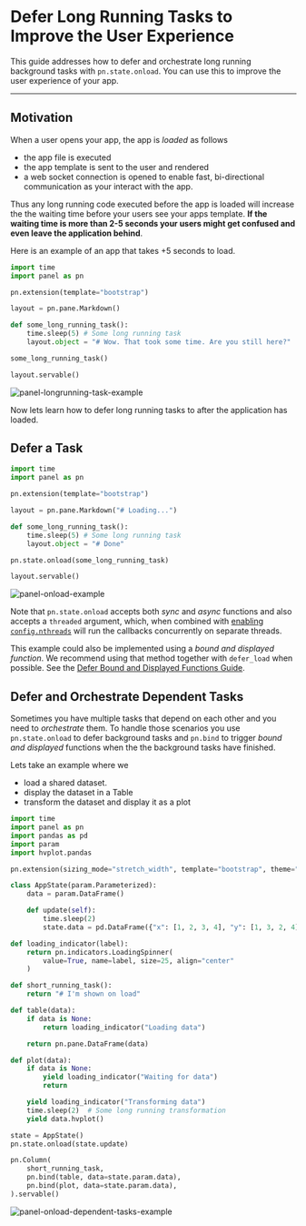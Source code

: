# Defer Long Running Tasks to Improve the User Experience

This guide addresses how to defer and orchestrate long running background tasks with `pn.state.onload`. You can use this to improve the user experience of your app.

---

## Motivation

When a user opens your app, the app is *loaded* as follows

- the app file is executed
- the app template is sent to the user and rendered
- a web socket connection is opened to enable fast, bi-directional communication as your interact with the app.

Thus any long running code executed before the app is loaded will increase the the waiting time before your users see your apps template. **If the waiting time is more than 2-5 seconds your users might get confused and even leave the application behind**.

Here is an example of an app that takes +5 seconds to load.

```python
import time
import panel as pn

pn.extension(template="bootstrap")

layout = pn.pane.Markdown()

def some_long_running_task():
    time.sleep(5) # Some long running task
    layout.object = "# Wow. That took some time. Are you still here?"

some_long_running_task()

layout.servable()
```

![panel-longrunning-task-example](https://assets.holoviz.org/panel/gifs/long_load.gif)

Now lets learn how to defer long running tasks to after the application has loaded.

## Defer a Task

```python
import time
import panel as pn

pn.extension(template="bootstrap")

layout = pn.pane.Markdown("# Loading...")

def some_long_running_task():
    time.sleep(5) # Some long running task
    layout.object = "# Done"

pn.state.onload(some_long_running_task)

layout.servable()
```

![panel-onload-example](https://assets.holoviz.org/panel/gifs/onload_callback.gif)

Note that `pn.state.onload` accepts both *sync* and *async* functions and also accepts a `threaded` argument, which, when combined with [enabling `config.nthreads`](../concurrency/threading.md) will run the callbacks concurrently on separate threads.

This example could also be implemented using a *bound and displayed function*. We recommend using that method together with `defer_load` when possible. See the [Defer Bound and Displayed Functions Guide](defer_load.md).

## Defer and Orchestrate Dependent Tasks

Sometimes you have multiple tasks that depend on each other and you need to *orchestrate* them. To handle those scenarios you use `pn.state.onload` to defer background tasks and `pn.bind` to trigger *bound and displayed* functions when the the background tasks have finished.

Lets take an example where we

- load a shared dataset.
- display the dataset in a Table
- transform the dataset and display it as a plot

```python
import time
import panel as pn
import pandas as pd
import param
import hvplot.pandas

pn.extension(sizing_mode="stretch_width", template="bootstrap", theme="dark")

class AppState(param.Parameterized):
    data = param.DataFrame()

    def update(self):
        time.sleep(2)
        state.data = pd.DataFrame({"x": [1, 2, 3, 4], "y": [1, 3, 2, 4]})

def loading_indicator(label):
    return pn.indicators.LoadingSpinner(
        value=True, name=label, size=25, align="center"
    )

def short_running_task():
    return "# I'm shown on load"

def table(data):
    if data is None:
        return loading_indicator("Loading data")

    return pn.pane.DataFrame(data)

def plot(data):
    if data is None:
        yield loading_indicator("Waiting for data")
        return

    yield loading_indicator("Transforming data")
    time.sleep(2)  # Some long running transformation
    yield data.hvplot()

state = AppState()
pn.state.onload(state.update)

pn.Column(
    short_running_task,
    pn.bind(table, data=state.param.data),
    pn.bind(plot, data=state.param.data),
).servable()
```

![panel-onload-dependent-tasks-example](https://assets.holoviz.org/panel/gifs/onload_dependent.gif)
